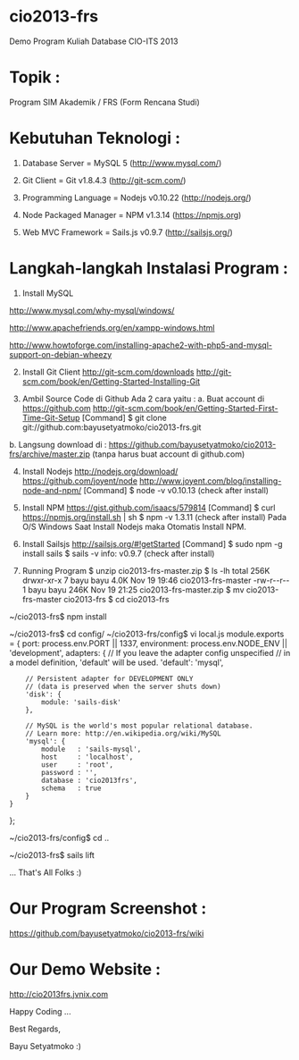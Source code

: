 cio2013-frs
===========
Demo Program Kuliah Database CIO-ITS 2013

Topik :
=======
Program SIM Akademik / FRS (Form Rencana Studi)

Kebutuhan Teknologi :
=====================
01. Database Server = MySQL 5 (http://www.mysql.com/)

02. Git Client = Git v1.8.4.3 (http://git-scm.com/)  

03. Programming Language = Nodejs v0.10.22 (http://nodejs.org/)

04. Node Packaged Manager = NPM v1.3.14 (https://npmjs.org)

05. Web MVC Framework = Sails.js v0.9.7 (http://sailsjs.org/)

Langkah-langkah Instalasi Program :
===================================
01. Install MySQL

http://www.mysql.com/why-mysql/windows/

http://www.apachefriends.org/en/xampp-windows.html

http://www.howtoforge.com/installing-apache2-with-php5-and-mysql-support-on-debian-wheezy


02. Install Git Client
http://git-scm.com/downloads
http://git-scm.com/book/en/Getting-Started-Installing-Git

03. Ambil Source Code di Github
Ada 2 cara yaitu :
a.
Buat account di https://github.com
http://git-scm.com/book/en/Getting-Started-First-Time-Git-Setup
[Command] 
$ git clone git://github.com:bayusetyatmoko/cio2013-frs.git

b.
Langsung download di : 
https://github.com/bayusetyatmoko/cio2013-frs/archive/master.zip
(tanpa harus buat account di github.com)

04. Install Nodejs
http://nodejs.org/download/
https://github.com/joyent/node
http://www.joyent.com/blog/installing-node-and-npm/
[Command]
$ node -v
v0.10.13
(check after install)

05. Install NPM
https://gist.github.com/isaacs/579814
[Command]
$ curl https://npmjs.org/install.sh | sh
$ npm -v
1.3.11
(check after install)
Pada O/S Windows Saat Install Nodejs maka Otomatis Install NPM.

06. Install Sailsjs
http://sailsjs.org/#!getStarted
[Command]
$ sudo npm -g install sails
$ sails -v
info: v0.9.7
(check after install)

07. Running Program
$ unzip cio2013-frs-master.zip
$ ls -lh
total 256K
drwxr-xr-x 7 bayu bayu 4.0K Nov 19 19:46 cio2013-frs-master
-rw-r--r-- 1 bayu bayu 246K Nov 19 21:25 cio2013-frs-master.zip
$ mv cio2013-frs-master cio2013-frs
$ cd cio2013-frs

~/cio2013-frs$ npm install

~/cio2013-frs$ cd config/
~/cio2013-frs/config$ vi local.js
module.exports = {
  port: process.env.PORT || 1337,
  environment: process.env.NODE_ENV || 'development',
	adapters: {
		// If you leave the adapter config unspecified 
		// in a model definition, 'default' will be used.
		'default': 'mysql',

		// Persistent adapter for DEVELOPMENT ONLY
		// (data is preserved when the server shuts down)
		'disk': {
			module: 'sails-disk'
		},
		
		// MySQL is the world's most popular relational database.
		// Learn more: http://en.wikipedia.org/wiki/MySQL
		'mysql': {
			module   : 'sails-mysql',
			host     : 'localhost',
			user     : 'root',
			password : '',
			database : 'cio2013frs',
			schema   : true
		}
	}
};

~/cio2013-frs/config$ cd ..

~/cio2013-frs$ sails lift

... That's All Folks :)


Our Program Screenshot : 
========================
https://github.com/bayusetyatmoko/cio2013-frs/wiki

Our Demo Website :
==================
http://cio2013frs.jvnix.com

Happy Coding ...

Best Regards,

Bayu Setyatmoko :)
